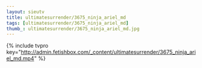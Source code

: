 ```yaml
--- 
layout: sieutv
title: ultimatesurrender/3675_ninja_ariel_md
tags: [ultimatesurrender/3675_ninja_ariel_md]
thumb_: ultimatesurrender/3675_ninja_ariel_md.jpg
---
```

{% include tvpro key="http://admin.fetishbox.com/_content/ultimatesurrender/3675_ninja_ariel_md.mp4" %} 
